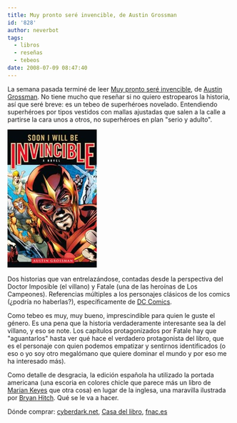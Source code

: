 ```yaml
---
title: Muy pronto seré invencible, de Austin Grossman
id: '828'
author: neverbot
tags:
  - libros
  - reseñas
  - tebeos
date: 2008-07-09 08:47:40
---
```


La semana pasada terminé de leer [Muy pronto seré invencible](http://en.wikipedia.org/wiki/Soon_I_Will_Be_Invincible), de [Austin Grossman](http://en.wikipedia.org/wiki/Austin_Grossman). No tiene mucho que reseñar si no quiero estropearos la historia, así que seré breve: es un tebeo de superhéroes novelado. Entendiendo superhéroes por tipos vestidos con mallas ajustadas que salen a la calle a partirse la cara unos a otros, no superhéroes en plan "serio y adulto".

![Muy pronto seré invencible (portada inglesa)](./muy-pronto-sere-invencible-de-austin-grossman/soon_i_will_be_invincible_uk_cover.jpg "Muy pronto seré invencible (portada inglesa)")

Dos historias que van entrelazándose, contadas desde la perspectiva del Doctor Imposible (el villano) y Fatale (una de las heroínas de Los Campeones). Referencias múltiples a los personajes clásicos de los comics (¿podría no haberlas?), específicamente de [DC Comics](http://en.wikipedia.org/wiki/DC_Comics).

Como tebeo es muy, muy bueno, imprescindible para quien le guste el género. Es una pena que la historia verdaderamente interesante sea la del villano, y eso se note. Los capítulos protagonizados por Fatale hay que "aguantarlos" hasta ver qué hace el verdadero protagonista del libro, que es el personaje con quien podemos empatizar y sentirnos identificados (o eso o yo soy otro megalómano que quiere dominar el mundo y por eso me ha interesado más).

Como detalle de desgracia, la edición española ha utilizado la portada americana (una escoria en colores chicle que parece más un libro de [Marian Keyes](http://www.mariankeyes.com/books/index.html) que otra cosa) en lugar de la inglesa, una maravilla ilustrada por [Bryan Hitch](http://en.wikipedia.org/wiki/Bryan_Hitch). Qué se le va a hacer.

Dónde comprar: [cyberdark.net](http://tienda.cyberdark.net/muy-pronto-sere-invencible-n12310.html), [Casa del libro](http://www.casadellibro.es/fichas/fichabiblio/0,,2900001240552,00.html?codigo=2900001240552&nombre=MUY%20PRONTO%20SERE%20INVENCIBLE), [fnac.es](http://www.fnac.es/dsp/?servlet=extended.HomeExtendedServlet&Code1=3242961976&Code2=108&prodID=704277)
